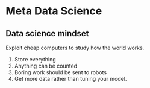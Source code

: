 Meta Data Science
==================
## Data science mindset

Exploit cheap computers to study how the world works.

1. Store everything
2. Anything can be counted
3. Boring work should be sent to robots
4. Get more data rather than tuning your model.
